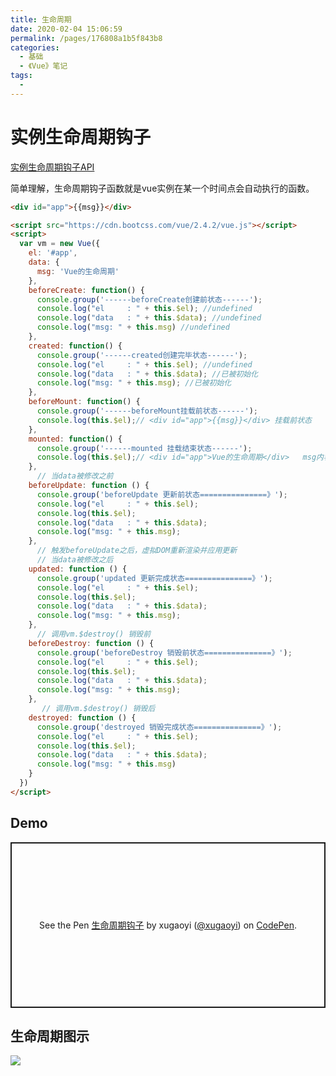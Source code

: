 ```yaml
---
title: 生命周期
date: 2020-02-04 15:06:59
permalink: /pages/176808a1b5f843b8
categories: 
  - 基础
  - 《Vue》笔记
tags: 
  - 
---
```

# 实例生命周期钩子

[实例生命周期钩子API](https://cn.vuejs.org/v2/guide/instance.html#实例生命周期钩子)

简单理解，生命周期钩子函数就是vue实例在某一个时间点会自动执行的函数。



```html
<div id="app">{{msg}}</div>

<script src="https://cdn.bootcss.com/vue/2.4.2/vue.js"></script>
<script>
  var vm = new Vue({
    el: '#app',
    data: {
      msg: 'Vue的生命周期'
    },
    beforeCreate: function() {
      console.group('------beforeCreate创建前状态------');
      console.log("el     : " + this.$el); //undefined
      console.log("data   : " + this.$data); //undefined 
      console.log("msg: " + this.msg) //undefined 
    },
    created: function() {
      console.group('------created创建完毕状态------');
      console.log("el     : " + this.$el); //undefined
      console.log("data   : " + this.$data); //已被初始化 
      console.log("msg: " + this.msg); //已被初始化
    },
    beforeMount: function() {
      console.group('------beforeMount挂载前状态------');
      console.log(this.$el);// <div id="app">{{msg}}</div> 挂载前状态
    },
    mounted: function() {
      console.group('------mounted 挂载结束状态------');
      console.log(this.$el);// <div id="app">Vue的生命周期</div>   msg内容被挂载并渲染到页面
    },
      // 当data被修改之前
    beforeUpdate: function () {
      console.group('beforeUpdate 更新前状态===============》');
      console.log("el     : " + this.$el);
      console.log(this.$el);   
      console.log("data   : " + this.$data); 
      console.log("msg: " + this.msg); 
    },
      // 触发beforeUpdate之后，虚拟DOM重新渲染并应用更新
      // 当data被修改之后
    updated: function () {
      console.group('updated 更新完成状态===============》');
      console.log("el     : " + this.$el);
      console.log(this.$el); 
      console.log("data   : " + this.$data); 
      console.log("msg: " + this.msg); 
    },
      // 调用vm.$destroy() 销毁前
    beforeDestroy: function () {
      console.group('beforeDestroy 销毁前状态===============》');
      console.log("el     : " + this.$el);
      console.log(this.$el);    
      console.log("data   : " + this.$data); 
      console.log("msg: " + this.msg); 
    },
       // 调用vm.$destroy() 销毁后
    destroyed: function () {
      console.group('destroyed 销毁完成状态===============》');
      console.log("el     : " + this.$el);
      console.log(this.$el);  
      console.log("data   : " + this.$data); 
      console.log("msg: " + this.msg)
    }
  })
</script>
```

## Demo

<p class="codepen" data-height="265" data-theme-id="light" data-default-tab="js,result" data-user="xugaoyi" data-slug-hash="GRJZWjb" style="height: 265px; box-sizing: border-box; display: flex; align-items: center; justify-content: center; border: 2px solid; margin: 1em 0; padding: 1em;" data-pen-title="生命周期钩子">
  <span>See the Pen <a href="https://codepen.io/xugaoyi/pen/GRJZWjb">
  生命周期钩子</a> by xugaoyi (<a href="https://codepen.io/xugaoyi">@xugaoyi</a>)
  on <a href="https://codepen.io">CodePen</a>.</span>
</p>
<script async src="https://static.codepen.io/assets/embed/ei.js"></script>



## 生命周期图示

![](https://cdn.jsdelivr.net/gh/xugaoyi/image_store/blog/20200204152241.png)